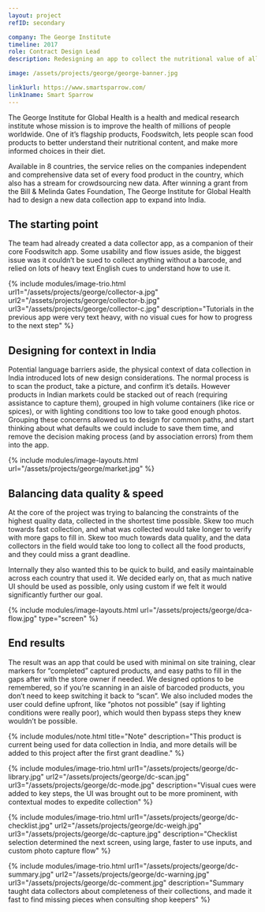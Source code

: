 ```yaml
---
layout: project
refID: secondary

company: The George Institute
timeline: 2017
role: Contract Design Lead
description: Redesigning an app to collect the nutritional value of all food products in India

image: /assets/projects/george/george-banner.jpg

link1url: https://www.smartsparrow.com/
link1name: Smart Sparrow
---
```


The George Institute for Global Health is a health and medical research institute whose mission is to improve the health of millions of people worldwide. One of it’s flagship products, Foodswitch, lets people scan food products to better understand their nutritional content, and make more informed choices in their diet.

Available in 8 countries, the service relies on the companies independent and comprehensive data set of every food product in the country, which also has a stream for crowdsourcing new data. After winning a grant from the Bill & Melinda Gates Foundation, The George Institute for Global Health had to design a new data collection app to expand into India.

## The starting point

The team had already created a data collector app, as a companion of their core Foodswitch app. Some usability and flow issues aside, the biggest issue was it couldn’t be sued to collect anything without a barcode, and relied on lots of heavy text English cues to understand how to use it.

{% include modules/image-trio.html url1="/assets/projects/george/collector-a.jpg" url2="/assets/projects/george/collector-b.jpg" url3="/assets/projects/george/collector-c.jpg" description="Tutorials in the previous app were very text heavy, with no visual cues for how to progress to the next step" %}

## Designing for context in India

Potential language barriers aside, the physical context of data collection in India introduced lots of new design considerations. The normal process is to scan the product, take a picture, and confirm it’s details. However products in Indian markets could be stacked out of reach (requiring assistance to capture them), grouped in high volume containers (like rice or spices), or with lighting conditions too low to take good enough photos. Grouping these concerns allowed us to design for common paths, and start thinking about what defaults we could include to save them time, and remove the decision making process (and by association errors) from them into the app.

{% include modules/image-layouts.html url="/assets/projects/george/market.jpg" %}

## Balancing data quality & speed

At the core of the project was trying to balancing the constraints of the highest quality data, collected in the shortest time possible. Skew too much towards fast collection, and what was collected would take longer to verify with more gaps to fill in. Skew too much towards data quality, and the data collectors in the field would take too long to collect all the food products, and they could miss a grant deadline.

Internally they also wanted this to be quick to build, and easily maintainable across each country that used it. We decided early on, that as much native UI should be used as possible, only using custom if we felt it would significantly further our goal.

{% include modules/image-layouts.html url="/assets/projects/george/dca-flow.jpg" type="screen" %}

## End results

The result was an app that could be used with minimal on site training, clear markers for “completed” captured products, and easy paths to fill in the gaps after with the store owner if needed. We designed options to be remembered, so if you’re scanning in an aisle of barcoded products, you don’t need to keep switching it back to “scan”. We also included modes the user could define upfront, like “photos not possible” (say if lighting conditions were really poor), which would then bypass steps they knew wouldn’t be possible.

{% include modules/note.html title="Note" description="This product is current being used for data collection in India, and more details will be added to this project after the first grant deadline." %}

{% include modules/image-trio.html url1="/assets/projects/george/dc-library.jpg" url2="/assets/projects/george/dc-scan.jpg" url3="/assets/projects/george/dc-mode.jpg" description="Visual cues were added to key steps, the UI was brought out to be more prominent, with contextual modes to expedite collection" %}

{% include modules/image-trio.html url1="/assets/projects/george/dc-checklist.jpg" url2="/assets/projects/george/dc-weigh.jpg" url3="/assets/projects/george/dc-capture.jpg" description="Checklist selection determined the next screen, using large, faster to use inputs, and custom photo capture flow" %}

{% include modules/image-trio.html url1="/assets/projects/george/dc-summary.jpg" url2="/assets/projects/george/dc-warning.jpg" url3="/assets/projects/george/dc-comment.jpg" description="Summary taught data collectors about completeness of their collections, and made it fast to find missing pieces when consulting shop keepers" %}
